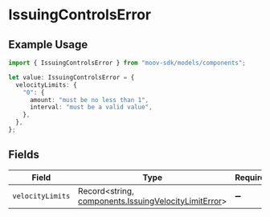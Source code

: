 # IssuingControlsError

## Example Usage

```typescript
import { IssuingControlsError } from "moov-sdk/models/components";

let value: IssuingControlsError = {
  velocityLimits: {
    "0": {
      amount: "must be no less than 1",
      interval: "must be a valid value",
    },
  },
};
```

## Fields

| Field                                                                                                        | Type                                                                                                         | Required                                                                                                     | Description                                                                                                  |
| ------------------------------------------------------------------------------------------------------------ | ------------------------------------------------------------------------------------------------------------ | ------------------------------------------------------------------------------------------------------------ | ------------------------------------------------------------------------------------------------------------ |
| `velocityLimits`                                                                                             | Record<string, [components.IssuingVelocityLimitError](../../models/components/issuingvelocitylimiterror.md)> | :heavy_minus_sign:                                                                                           | N/A                                                                                                          |